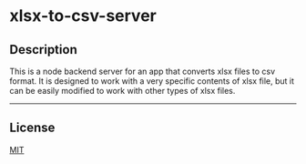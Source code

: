 <!-- readme for am app that converts xlsx files a very specific contents to csv format -->

# xlsx-to-csv-server

## Description

This is a node backend server for an app that converts xlsx files to csv format. It is designed to work with a very specific contents of xlsx file, but it can be easily modified to work with other types of xlsx files.

---

## License

[MIT](https://choosealicense.com/licenses/mit/)
